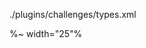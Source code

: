 <a name="table-of-contents"></a>



<typedef narrow flatten>
  ./plugins/challenges/types.xml
</typedef>

%~ width="25"%
